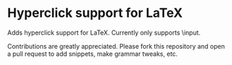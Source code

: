 # Hyperclick support for LaTeX #

Adds hyperclick support for LaTeX.
Currently only supports \input.

Contributions are greatly appreciated. Please fork this repository and open a
pull request to add snippets, make grammar tweaks, etc.
